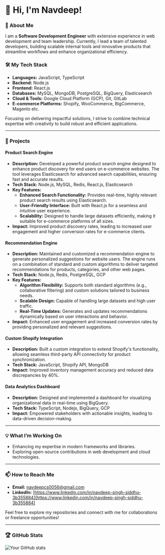 # 👋 Hi, I'm Navdeep!  

### 🌟 About Me  
I am a **Software Development Engineer** with extensive experience in web development and team leadership. Currently, I lead a team of talented developers, building scalable internal tools and innovative products that streamline workflows and enhance organizational efficiency.  

### 🛠️ My Tech Stack  
- **Languages:** JavaScript, TypeScript  
- **Backend:** Node.js  
- **Frontend:** React.js  
- **Databases:** MySQL, MongoDB, PostgreSQL, BigQuery, Elasticsearch  
- **Cloud & Tools:** Google Cloud Platform (GCP), Git, GitLab  
- **E-commerce Platforms:** Shopify, WooCommerce, BigCommerce, Magento etc.  

Focusing on delivering impactful solutions, I strive to combine technical expertise with creativity to build robust and efficient applications.  

---

### 🚀 Projects  
#### **Product Search Engine**  
- **Description:** Developed a powerful product search engine designed to enhance product discovery for end users on e-commerce websites. The tool leverages Elasticsearch for advanced search capabilities, ensuring fast and accurate results.  
- **Tech Stack:** Node.js, MySQL, Redis, React.js, Elasticsearch
- **Key Features:**  
  - **Enhanced Search Functionality:** Provides real-time, highly relevant product search results using Elasticsearch.  
  - **User-Friendly Interface:** Built with React.js for a seamless and intuitive user experience.  
  - **Scalability:** Designed to handle large datasets efficiently, making it suitable for e-commerce platforms of all sizes.  
- **Impact:** Improved product discovery rates, leading to increased user engagement and higher conversion rates for e-commerce clients.

#### **Recommendation Engine**  
- **Description:** Maintained and customized a recommendation engine to generate personalized suggestions for website users. The engine runs on a combination of standard and custom algorithms to deliver targeted recommendations for products, categories, and other web pages.  
- **Tech Stack:** Node.js, Redis, PostgreSQL, GCP  
- **Key Features:**  
  - **Algorithm Flexibility:** Supports both standard algorithms (e.g., collaborative filtering) and custom solutions tailored to business needs.  
  - **Scalable Design:** Capable of handling large datasets and high user traffic.  
  - **Real-Time Updates:** Generates and updates recommendations dynamically based on user interactions and behavior.  
- **Impact:** Enhanced user engagement and increased conversion rates by providing personalized and relevant suggestions.  

#### **Custom Shopify Integration**  
- **Description:** Built a custom integration to extend Shopify's functionality, allowing seamless third-party API connectivity for product synchronization.  
- **Tech Stack:** JavaScript, Shopify API, MongoDB  
- **Impact:** Improved inventory management accuracy and reduced data discrepancies by 40%.  

#### **Data Analytics Dashboard**  
- **Description:** Designed and implemented a dashboard for visualizing organizational data in real-time using BigQuery.  
- **Tech Stack:** TypeScript, Nodejs, BigQuery, GCP  
- **Impact:** Empowered stakeholders with actionable insights, leading to data-driven decision-making.  

---

### 💡 What I’m Working On  
- Enhancing my expertise in modern frameworks and libraries.  
- Exploring open-source contributions in web development and cloud technologies.  

---

### 📫 How to Reach Me  
- **Email:** [navdeepcs0056@gmail.com](mailto:navdeepcs0056@gmail.com)  
- **LinkedIn:** [https://www.linkedin.com/in/navdeep-singh-siddhu-3b355884](https://www.linkedin.com/in/navdeep-singh-siddhu-3b355884)  

Feel free to explore my repositories and connect with me for collaborations or freelance opportunities!  

---

### 🏆 GitHub Stats  
![Your GitHub stats](https://github-readme-stats.vercel.app/api?username=noddy0&show_icons=true&theme=radical)  
